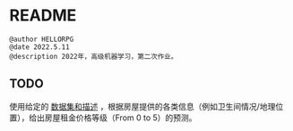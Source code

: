 # README

```wiki
@author HELLORPG
@date 2022.5.11
@description 2022年，高级机器学习，第二次作业。
```

## TODO
使用给定的 [数据集和描述](https://cs.nju.edu.cn/liyf/aml22/assignment2.htm#1) ，根据房屋提供的各类信息（例如卫生间情况/地理位置），给出房屋租金价格等级（From 0 to 5）的预测。